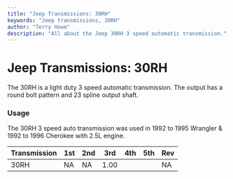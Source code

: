 ```yaml
---
title: "Jeep Transmissions: 30RH"
keywords: "Jeep transmissions, 30RH"
author: "Terry Howe"
description: "All about the Jeep 30RH 3 speed automatic transmission."
---
```

# Jeep Transmissions: 30RH

The 30RH is a light duty 3 speed automatic transmission. The output has a round bolt pattern and 23 spline output shaft.

### Usage

The 30RH 3 speed auto transmission was used in 1992 to 1995 Wrangler & 1992 to 1996 Cherokee with 2.5L engine.

| Transmission | 1st | 2nd | 3rd  | 4th | 5th | Rev |
|--------------|-----|-----|------|-----|-----|-----|
| 30RH         | NA  | NA  | 1.00 |     |     | NA  |